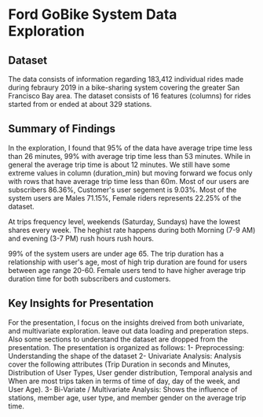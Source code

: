 # Ford GoBike System Data Exploration

## Dataset

The data consists of information regarding 183,412 individual rides made during febraury 2019 in a bike-sharing system covering the greater San Francisco Bay area. The dataset consists of 16 features (columns) for rides started from or ended at about 329 stations.



## Summary of Findings

In the exploration, I found that 95% of the data have average tripe time less than 26 minutes, 99% with average trip time less than 53 minutes. While in general the average trip time is about 12 minutes. We still have some extreme values in column (duration_min) but moving forward we focus only with rows that have average trip time less than 60m.
Most of our users are subscribers 86.36%, Customer's user segement is 9.03%.  Most of the system users are Males 71.15%, Female riders represents 22.25% of the dataset.

At trips frequency level, weekends (Saturday, Sundays) have the lowest shares every week. The heghist rate happens during both Morning (7-9 AM) and evening (3-7 PM) rush hours rush hours.

99% of the system users are under age 65. The trip duration has a relationship with user's age, most of high trip duration are found for users between age range 20-60. Female users tend to have higher average trip duration time for both subscribers and customers.


## Key Insights for Presentation

For the presentation, I focus on the insights dreived from both univariate, and multivariate exploration. leave out data loading and preperation steps. Also some sections to understand the dataset are dropped from the presentation. 
The presentation is organized as follows:
1- Preprocessing: Understanding the shape of the dataset
2- Univariate Analysis: Analysis cover the following attributes (Trip Duration in seconds and Minutes, Distribution of User Types, User gender distribution, Temporal analysis and When are most trips taken in terms of time of day, day of the week, and User Age).
3- Bi-Variate / Multivariate Analysis: Shows the influence of stations, member age, user type, and member gender on the average trip time. 

